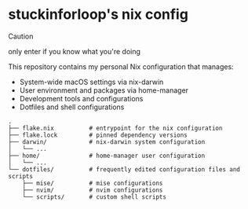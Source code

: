 # stuckinforloop's nix config


> [!CAUTION]
> only enter if you know what you're doing


This repository contains my personal Nix configuration that manages:
- System-wide macOS settings via nix-darwin
- User environment and packages via home-manager
- Development tools and configurations
- Dotfiles and shell configurations


```
.
├── flake.nix          # entrypoint for the nix configuration
├── flake.lock         # pinned dependency versions
├── darwin/            # nix-darwin system configuration
│   └── ...
├── home/              # home-manager user configuration
│   └── ...
└── dotfiles/          # frequently edited configuration files and scripts
    ├── mise/          # mise configurations
    ├── nvim/          # nvim configurations
    └── scripts/       # custom shell scripts
```
